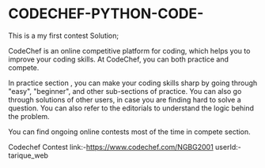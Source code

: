 # CODECHEF-PYTHON-CODE-
This is a my first contest Solution;

CodeChef is an online competitive platform for coding, which helps you to improve your coding skills. At CodeChef, you can both practice and compete.

In practice section , you can make your coding skills sharp by going through "easy", "beginner", and other sub-sections of practice. You can also go through solutions of other users, in case you are finding hard to solve a question. You can also refer to the editorials to understand the logic behind the problem.

You can find ongoing online contests most of the time in compete section.

Codechef Contest link:-https://www.codechef.com/NGBG2001
userId:-tarique_web
